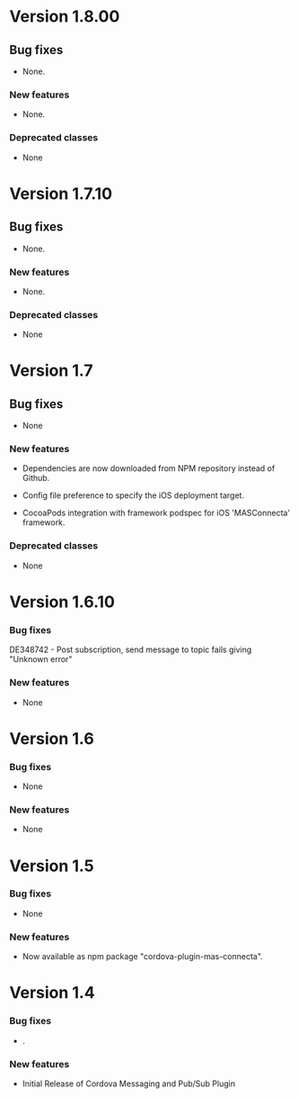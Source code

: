 # Version 1.8.00

## Bug fixes

- None.

### New features

- None.

### Deprecated classes

- None


# Version 1.7.10

## Bug fixes

- None.

### New features

- None.

### Deprecated classes

- None


# Version 1.7

## Bug fixes

- None

### New features

- Dependencies are now downloaded from NPM repository instead of Github.

- Config file preference to specify the iOS deployment target.

- CocoaPods integration with framework podspec for iOS 'MASConnecta' framework.


### Deprecated classes

- None

# Version 1.6.10

### Bug fixes

DE348742 - Post subscription, send message to topic fails giving "Unknown error"

### New features

- None

# Version 1.6

### Bug fixes

- None

### New features

- None


# Version 1.5

### Bug fixes

- None

### New features

- Now available as npm package "cordova-plugin-mas-connecta".


# Version 1.4

### Bug fixes
- .

### New features

- Initial Release of Cordova Messaging and Pub/Sub Plugin



 [mag]: https://docops.ca.com/mag
 [mas.ca.com]: http://mas.ca.com/
 [docs]: http://mas.ca.com/docs/
 [blog]: http://mas.ca.com/blog/

 [releases]: ../../releases
 [contributing]: /CONTRIBUTING.md
 [license-link]: /LICENSE
